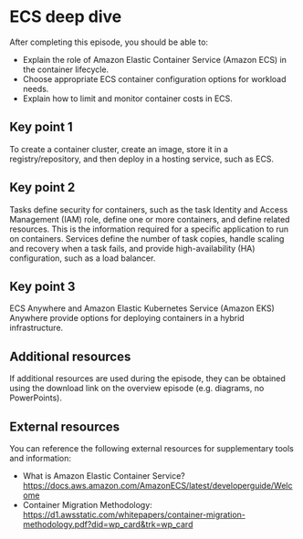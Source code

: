 # ECS deep dive

After completing this episode, you should be able to:

+ Explain the role of Amazon Elastic Container Service (Amazon ECS) in the container lifecycle.
+ Choose appropriate ECS container configuration options for workload needs.
+ Explain how to limit and monitor container costs in ECS.

## Key point 1

To create a container cluster, create an image, store it in a registry/repository, and then deploy in a hosting service, such as ECS.

## Key point 2

Tasks define security for containers, such as the task Identity and Access Management (IAM) role, define one or more containers, and define related resources. This is the information required for a specific application to run on containers. Services define the number of task copies, handle scaling and recovery when a task fails, and provide high-availability (HA) configuration, such as a load balancer.

## Key point 3

ECS Anywhere and Amazon Elastic Kubernetes Service (Amazon EKS) Anywhere provide options for deploying containers in a hybrid infrastructure.

## Additional resources

If additional resources are used during the episode, they can be obtained using the download link on the overview episode (e.g. diagrams, no PowerPoints).

## External resources

You can reference the following external resources for supplementary tools and information:

+ What is Amazon Elastic Container Service? <https://docs.aws.amazon.com/AmazonECS/latest/developerguide/Welcome>
+ Container Migration Methodology: <https://d1.awsstatic.com/whitepapers/container-migration-methodology.pdf?did=wp_card&trk=wp_card>
